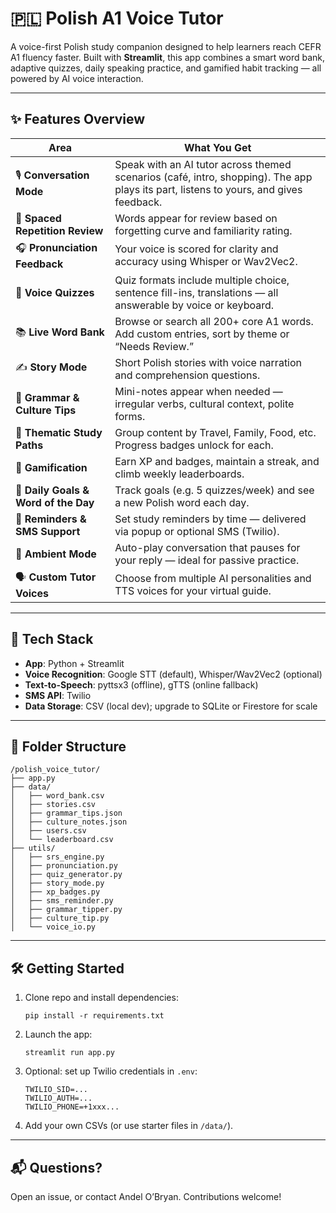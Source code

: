 
# 🇵🇱 Polish A1 Voice Tutor

A voice-first Polish study companion designed to help learners reach CEFR A1 fluency faster. Built with **Streamlit**, this app combines a smart word bank, adaptive quizzes, daily speaking practice, and gamified habit tracking — all powered by AI voice interaction.

---

## ✨ Features Overview

| Area | What You Get |
|------|--------------|
| 🎙️ **Conversation Mode** | Speak with an AI tutor across themed scenarios (café, intro, shopping). The app plays its part, listens to yours, and gives feedback. |
| 🧠 **Spaced Repetition Review** | Words appear for review based on forgetting curve and familiarity rating. |
| 🎧 **Pronunciation Feedback** | Your voice is scored for clarity and accuracy using Whisper or Wav2Vec2. |
| 🧪 **Voice Quizzes** | Quiz formats include multiple choice, sentence fill-ins, translations — all answerable by voice or keyboard. |
| 📚 **Live Word Bank** | Browse or search all 200+ core A1 words. Add custom entries, sort by theme or “Needs Review.” |
| ✍️ **Story Mode** | Short Polish stories with voice narration and comprehension questions. |
| 💬 **Grammar & Culture Tips** | Mini-notes appear when needed — irregular verbs, cultural context, polite forms. |
| 🧩 **Thematic Study Paths** | Group content by Travel, Family, Food, etc. Progress badges unlock for each. |
| 🏅 **Gamification** | Earn XP and badges, maintain a streak, and climb weekly leaderboards. |
| 📆 **Daily Goals & Word of the Day** | Track goals (e.g. 5 quizzes/week) and see a new Polish word each day. |
| 📲 **Reminders & SMS Support** | Set study reminders by time — delivered via popup or optional SMS (Twilio). |
| 🚗 **Ambient Mode** | Auto-play conversation that pauses for your reply — ideal for passive practice. |
| 🗣️ **Custom Tutor Voices** | Choose from multiple AI personalities and TTS voices for your virtual guide. |

---

## 🧩 Tech Stack

- **App**: Python + Streamlit
- **Voice Recognition**: Google STT (default), Whisper/Wav2Vec2 (optional)
- **Text-to-Speech**: pyttsx3 (offline), gTTS (online fallback)
- **SMS API**: Twilio
- **Data Storage**: CSV (local dev); upgrade to SQLite or Firestore for scale

---

## 📂 Folder Structure

```
/polish_voice_tutor/
├── app.py
├── data/
│   ├── word_bank.csv
│   ├── stories.csv
│   ├── grammar_tips.json
│   ├── culture_notes.json
│   ├── users.csv
│   └── leaderboard.csv
├── utils/
│   ├── srs_engine.py
│   ├── pronunciation.py
│   ├── quiz_generator.py
│   ├── story_mode.py
│   ├── xp_badges.py
│   ├── sms_reminder.py
│   ├── grammar_tipper.py
│   ├── culture_tip.py
│   └── voice_io.py
```

---

## 🛠️ Getting Started

1. Clone repo and install dependencies:
   ```
   pip install -r requirements.txt
   ```

2. Launch the app:
   ```
   streamlit run app.py
   ```

3. Optional: set up Twilio credentials in `.env`:
   ```
   TWILIO_SID=...
   TWILIO_AUTH=...
   TWILIO_PHONE=+1xxx...
   ```

4. Add your own CSVs (or use starter files in `/data/`).

---

## 📬 Questions?

Open an issue, or contact Andel O’Bryan. Contributions welcome!
